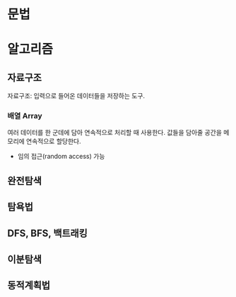 # 문법
# 알고리즘
## 자료구조
자료구조: 입력으로 들어온 데이터들을 저장하는 도구.
### 배열 Array
여러 데이터를 한 군데에 담아 연속적으로 처리할 때 사용한다. 값들을 담아줄 공간을 메모리에 연속적으로 할당한다. 
* 임의 접근(random access) 가능
  
## 완전탐색
## 탐욕법
## DFS, BFS, 백트래킹
## 이분탐색
## 동적계획법
